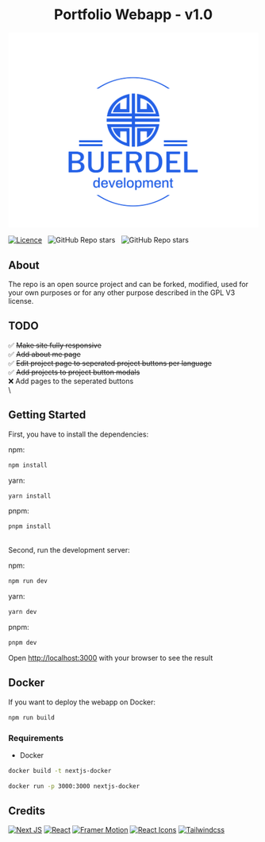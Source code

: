 <h1 align="center">
    Portfolio Webapp - v1.0
</h1>
<div align="center">
    <img src="./public/images/logo-no-background.svg"/>
</div>

[![Licence](https://img.shields.io/badge/License-GPL%20v3-blue.svg?color=blue&style=for-the-badge)](./LICENSE) &nbsp;
![GitHub Repo stars](https://img.shields.io/github/stars/LostWhiteHat/portfolio?color=red&logo=github&style=for-the-badge) &nbsp;
![GitHub Repo stars](https://img.shields.io/github/forks/LostWhiteHat/portfolio?color=red&logo=github&style=for-the-badge) &nbsp;


## About
The repo is an open source project and can be forked, modified, used for your own purposes or for any other purpose described in the GPL V3 license.


## TODO
✅ ~~Make site fully responsive~~\
✅ ~~Add about me page~~\
✅ ~~Edit project page to seperated project buttons per language~~\
✅ ~~Add projects to project button modals~~\
❌ Add pages to the seperated buttons\
\
## Getting Started

First, you have to install the dependencies:

npm:
```bash
npm install
```
yarn:
```bash
yarn install
```
pnpm:
```bash
pnpm install
```
\
Second, run the development server:

npm:
```bash
npm run dev
```
yarn:
```bash
yarn dev
```
pnpm:
```bash
pnpm dev
```

Open [http://localhost:3000](http://localhost:3000) with your browser to see the result

## Docker
If you want to deploy the webapp on Docker:
```bash
npm run build
```

### Requirements

- Docker


```bash
docker build -t nextjs-docker
```

```bash
docker run -p 3000:3000 nextjs-docker
```

## Credits
[![Next JS](https://img.shields.io/badge/Next-black?style=for-the-badge&logo=next.js&logoColor=white)](https://github.com/vercel/next.js/)
[![React](https://img.shields.io/badge/react-%2320232a.svg?style=for-the-badge&logo=react&logoColor=%2361DAFB)](https://github.com/facebook/react)
[![Framer Motion](https://img.shields.io/badge/Framer-black?style=for-the-badge&logo=framer&logoColor=white)](https://github.com/framer/motion)
[![React Icons](https://img.shields.io/badge/React%20Icons-red?style=for-the-badge&logo=react&logoColor=black)](https://github.com/react-icons/react-icons)
[![Tailwindcss](https://img.shields.io/badge/Tailwindcss-blue?style=for-the-badge&logo=tailwindcss&logoColor=marine)](https://github.com/tailwindlabs/tailwindcss)
